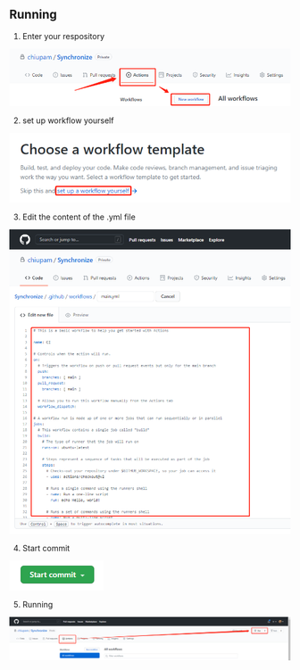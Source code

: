 ## Running

1. Enter your respository

![image](https://raw.githubusercontent.com/chiupam/Notes/master/Synchronize/images/New%20workflow.png)

2. set up workflow yourself

![image](https://raw.githubusercontent.com/chiupam/Notes/master/Synchronize/images/set%20up%20workflow%20yourself.png)

3. Edit the content of the .yml file

![image](https://raw.githubusercontent.com/chiupam/Notes/master/Synchronize/images/yml.png)

4. Start commit

![image](https://raw.githubusercontent.com/chiupam/Notes/master/Synchronize/images/Start%20commit.png)

5. Running

![image](https://raw.githubusercontent.com/chiupam/Notes/master/Synchronize/images/Running.png)